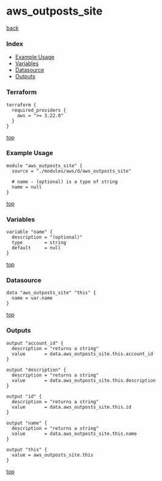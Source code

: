 # aws_outposts_site

[back](../aws.md)

### Index

- [Example Usage](#example-usage)
- [Variables](#variables)
- [Datasource](#datasource)
- [Outputs](#outputs)

### Terraform

```hcl
terraform {
  required_providers {
    aws = ">= 3.22.0"
  }
}
```

[top](#index)

### Example Usage

```hcl
module "aws_outposts_site" {
  source = "./modules/aws/d/aws_outposts_site"

  # name - (optional) is a type of string
  name = null
}
```

[top](#index)

### Variables

```hcl
variable "name" {
  description = "(optional)"
  type        = string
  default     = null
}
```

[top](#index)

### Datasource

```hcl
data "aws_outposts_site" "this" {
  name = var.name
}
```

[top](#index)

### Outputs

```hcl
output "account_id" {
  description = "returns a string"
  value       = data.aws_outposts_site.this.account_id
}

output "description" {
  description = "returns a string"
  value       = data.aws_outposts_site.this.description
}

output "id" {
  description = "returns a string"
  value       = data.aws_outposts_site.this.id
}

output "name" {
  description = "returns a string"
  value       = data.aws_outposts_site.this.name
}

output "this" {
  value = aws_outposts_site.this
}
```

[top](#index)